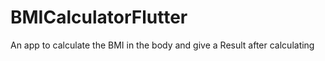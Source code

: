 # BMICalculatorFlutter
An app to calculate the BMI in the body and give a Result after calculating 
